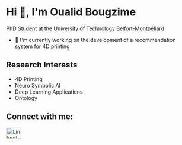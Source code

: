 # Hi 👋, I'm Oualid Bougzime

PhD Student at the University of Technology Belfort-Montbéliard

- 💼 I'm currently working on the development of a recommendation system for 4D printing

## Research Interests
- 4D Printing
- Neuro Symbolic AI
- Deep Learning Applications
- Ontology

## Connect with me:

<p align="left">
  <a href="https://www.linkedin.com/in/oualid-bougzime-6857a9177/" target="blank">
    <img src="https://raw.githubusercontent.com/rahuldkjain/github-profile-readme-generator/master/src/images/icons/Social/linked-in-alt.svg" alt="LinkedIn" height="30" width="40" />
  </a>
</p>
